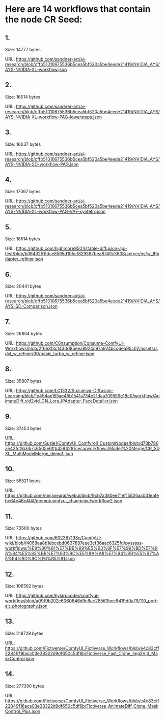 # Here are 14 workflows that contain the node CR Seed:

## 1. 

Size: 14777 bytes

URL: https://github.com/sandner-art/ai-research/blob/cffb51010675536b5cea5bf520a5be4eede21419/NVIDIA_AYS/AYS-NVIDIA-XL-workflow.json

## 2. 

Size: 16014 bytes

URL: https://github.com/sandner-art/ai-research/blob/cffb51010675536b5cea5bf520a5be4eede21419/NVIDIA_AYS/AYS-NVIDIA-XL-workflow-PAG-lowersteps.json

## 3. 

Size: 16037 bytes

URL: https://github.com/sandner-art/ai-research/blob/cffb51010675536b5cea5bf520a5be4eede21419/NVIDIA_AYS/AYS-NVIDIA-SD-workflow-PAG.json

## 4. 

Size: 17067 bytes

URL: https://github.com/sandner-art/ai-research/blob/cffb51010675536b5cea5bf520a5be4eede21419/NVIDIA_AYS/AYS-NVIDIA-XL-workflow-PAG-VAE-syntetix.json

## 5. 

Size: 18514 bytes

URL: https://github.com/highmore9501/stable-diffusion-api-test/blob/b0643251fdce8595d105cf829367bea8749c3638/server/nsfw_IPadapter_refiner.json

## 6. 

Size: 20441 bytes

URL: https://github.com/sandner-art/ai-research/blob/cffb51010675536b5cea5bf520a5be4eede21419/NVIDIA_AYS/AYS-SD-Comparison.json

## 7. 

Size: 26864 bytes

URL: https://github.com/C0nsumption/Consume-ComfyUI-Workflows/blob/2f6e3f3c1430d85eea8924c97a924bcd6ea95c02/assets/sdxl_w_refiner/00/basic_turbo_w_refiner.json

## 8. 

Size: 35807 bytes

URL: https://github.com/LC1332/Suzumiya-Diffusion-Learning/blob/1e454ae155ae45b1541a734e21daa709559e18c0/workflow/AnimateDiff_vid2vid_CN_Lora_IPAdapter_FaceDetailer.json

## 9. 

Size: 37454 bytes

URL: https://github.com/Suzie1/ComfyUI_Comfyroll_CustomNodes/blob/d78b780ae43fcf8c6b7c6505e6ffb4584281ceca/workflows/Model%20Merge/CR_SDXL_MultiModelMerge_demo1.json

## 10. 

Size: 55521 bytes

URL: https://github.com/ninjaneural/webui/blob/9cb7a380ee71ef15826aa031eafebc64e46e4f4f/memo/comfyui_changepic/workflow2.json

## 11. 

Size: 73600 bytes

URL: https://github.com/602387193c/ComfyUI-wiki/blob/f4068aa8b1ebcebd0637887eee3cf36aac6325fd/pysssss-workflows/%E9%80%81%E7%BB%99%E5%B0%8F%E7%99%BD%E7%9A%84%E5%82%BB%E7%93%9C%E5%8A%A8%E7%94%BB%E5%B7%A5%E4%BD%9C%E6%B5%81.json

## 12. 

Size: 106592 bytes

URL: https://github.com/hylarucoder/comfyui-workflow/blob/a09f9b202e6060846d9e8ac28563bcc8419d0a79/110_portrait_photography.json

## 13. 

Size: 218729 bytes

URL: https://github.com/Fictiverse/ComfyUI_Fictiverse_Workflows/blob/e4c83cff22849f16aca03e38322d9df650c5df6b/Fictiverse_Fast_Clone_Img2Vid_MaskControl.json

## 14. 

Size: 277390 bytes

URL: https://github.com/Fictiverse/ComfyUI_Fictiverse_Workflows/blob/e4c83cff22849f16aca03e38322d9df650c5df6b/Fictiverse_AnimateDiff_Clone_MaskControl_Plus.json

